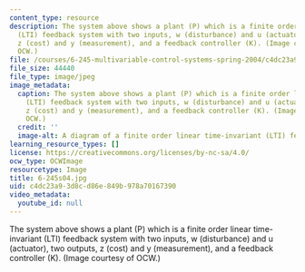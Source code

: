 ```yaml
---
content_type: resource
description: The system above shows a plant (P) which is a finite order linear time-invariant
  (LTI) feedback system with two inputs, w (disturbance) and u (actuator), two outputs,
  z (cost) and y (measurement), and a feedback controller (K). (Image courtesy of
  OCW.)
file: /courses/6-245-multivariable-control-systems-spring-2004/c4dc23a93d8cd86e849b978a70167390_6-245s04.jpg
file_size: 44440
file_type: image/jpeg
image_metadata:
  caption: The system above shows a plant (P) which is a finite order linear time-invariant
    (LTI) feedback system with two inputs, w (disturbance) and u (actuator), two outputs,
    z (cost) and y (measurement), and a feedback controller (K). (Image courtesy of
    OCW.)
  credit: ''
  image-alt: A diagram of a finite order linear time-invariant (LTI) feedback system.
learning_resource_types: []
license: https://creativecommons.org/licenses/by-nc-sa/4.0/
ocw_type: OCWImage
resourcetype: Image
title: 6-245s04.jpg
uid: c4dc23a9-3d8c-d86e-849b-978a70167390
video_metadata:
  youtube_id: null
---
```

The system above shows a plant (P) which is a finite order linear time-invariant (LTI) feedback system with two inputs, w (disturbance) and u (actuator), two outputs, z (cost) and y (measurement), and a feedback controller (K). (Image courtesy of OCW.)